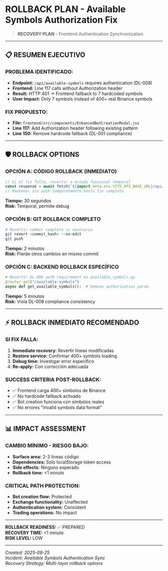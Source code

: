 # ROLLBACK PLAN - Available Symbols Authorization Fix
> **RECOVERY PLAN** - Frontend Authentication Synchronization

---

## 📋 **RESUMEN EJECUTIVO**

### **PROBLEMA IDENTIFICADO:**
- **Endpoint:** `/api/available-symbols` requires authentication (DL-008)
- **Frontend:** Line 117 calls without Authorization header
- **Result:** HTTP 401 → Frontend fallback to 7 hardcoded symbols
- **User Impact:** Only 7 symbols instead of 400+ real Binance symbols

### **FIX PROPUESTO:**
- **File:** `frontend/src/components/EnhancedBotCreationModal.jsx`  
- **Line 117:** Add Authorization header following existing pattern
- **Line 150:** Remove hardcode fallback (DL-001 compliance)

---

## 🛡️ **ROLLBACK OPTIONS**

### **OPCIÓN A: CÓDIGO ROLLBACK (INMEDIATO)**
```javascript
// Si el fix falla, revertir a estado funcional temporal
const response = await fetch(`${import.meta.env.VITE_API_BASE_URL}/api/available-symbols`);
// Mantener sin auth temporalmente hasta fix completo
```

**Tiempo:** 30 segundos  
**Risk:** Temporal, permite debug

### **OPCIÓN B: GIT ROLLBACK COMPLETO**
```bash
# Revertir commit completo si necesario
git revert <commit_hash> --no-edit
git push
```

**Tiempo:** 2 minutos  
**Risk:** Pierde otros cambios en mismo commit

### **OPCIÓN C: BACKEND ROLLBACK ESPECÍFICO**
```python
# Revertir DL-008 auth requirement en available_symbols.py
@router.get("/available-symbols")
async def get_available_symbols():  # Remove authorization param
```

**Tiempo:** 5 minutos  
**Risk:** Viola DL-008 compliance consistency

---

## ⚡ **ROLLBACK INMEDIATO RECOMENDADO**

### **SI FIX FALLA:**
1. **Immediate recovery:** Revertir líneas modificadas
2. **Restore service:** Confirmar 400+ symbols loading
3. **Debug time:** Investigar error específico
4. **Re-apply:** Con corrección adecuada

### **SUCCESS CRITERIA POST-ROLLBACK:**
- ✅ Frontend carga 400+ símbolos de Binance
- ✅ No hardcode fallback activado
- ✅ Bot creation funciona con símbolos reales
- ✅ No errores "Invalid symbols data format"

---

## 📊 **IMPACT ASSESSMENT**

### **CAMBIO MÍNIMO - RIESGO BAJO:**
- **Surface area:** 2-3 líneas código
- **Dependencies:** Solo localStorage token access
- **Side effects:** Ninguno esperado
- **Rollback time:** <1 minuto

### **CRITICAL PATH PROTECTION:**
- **Bot creation flow:** Protected
- **Exchange functionality:** Unaffected  
- **Authentication system:** Consistent
- **Trading operations:** No impact

---

**ROLLBACK READINESS:** ✅ PREPARED  
**RECOVERY TIME:** <1 minute  
**RISK LEVEL:** LOW

---

*Created: 2025-08-25*  
*Incident: Available Symbols Authentication Sync*  
*Recovery Strategy: Multi-layer rollback options*